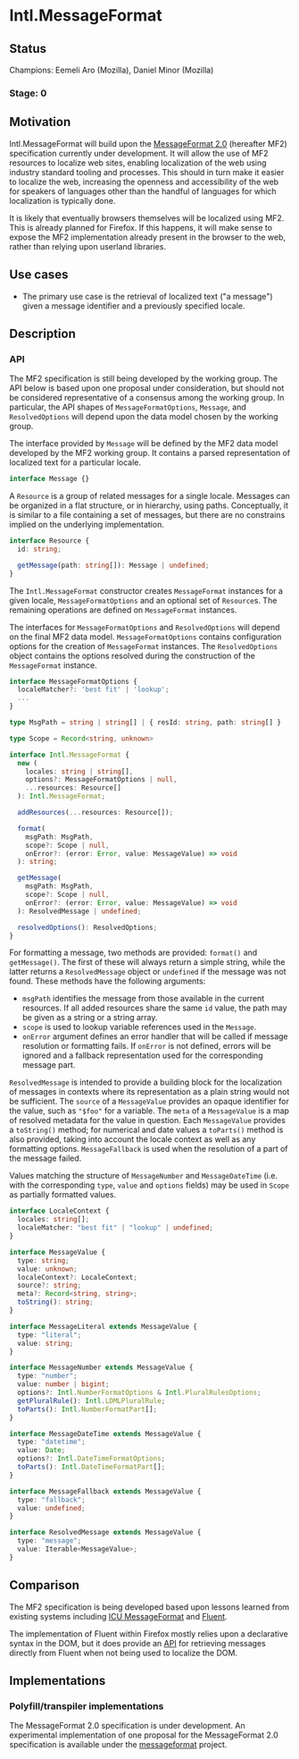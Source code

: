 # Intl.MessageFormat

## Status

Champions: Eemeli Aro (Mozilla), Daniel Minor (Mozilla)

### Stage: 0

## Motivation

Intl.MessageFormat will build upon the
[MessageFormat 2.0](https://github.com/unicode-org/message-format-wg/) (hereafter MF2)
specification currently under development.
It will allow the use of MF2 resources to localize web sites,
enabling localization of the web using industry standard tooling and processes.
This should in turn make it easier to localize the web,
increasing the openness and accessibility of the web for speakers of languages
other than the handful of languages for which localization is typically done.

It is likely that eventually browsers themselves will be localized using MF2.
This is already planned for Firefox.
If this happens,
it will make sense to expose the MF2 implementation already present in the browser to the web,
rather than relying upon userland libraries.

## Use cases

- The primary use case is the retrieval of localized text ("a message")
  given a message identifier and a previously specified locale.

## Description

### API

The MF2 specification is still being developed by the working group.
The API below is based upon one proposal under consideration,
but should not be considered representative of a consensus among the working group.
In particular, the API shapes of
`MessageFormatOptions`, `Message`, and `ResolvedOptions`
will depend upon the data model chosen by the working group.

The interface provided by `Message` will be defined by
the MF2 data model developed by the MF2 working group.
It contains a parsed representation of localized text for a particular locale.

```ts
interface Message {}
```

A `Resource` is a group of related messages for a single locale.
Messages can be organized in a flat structure, or in hierarchy, using paths.
Conceptually, it is similar to a file containing a set of messages,
but there are no constrains implied on the underlying implementation.

```ts
interface Resource {
  id: string;

  getMessage(path: string[]): Message | undefined;
}
```

The `Intl.MessageFormat` constructor creates `MessageFormat` instances for a given locale,
`MessageFormatOptions` and an optional set of `Resource`s.
The remaining operations are defined on `MessageFormat` instances.

The interfaces for
`MessageFormatOptions` and `ResolvedOptions`
will depend on the final MF2 data model.
`MessageFormatOptions` contains configuration options
for the creation of `MessageFormat` instances.
The `ResolvedOptions` object contains the options
resolved during the construction of the `MessageFormat` instance.

```ts
interface MessageFormatOptions {
  localeMatcher?: 'best fit' | 'lookup';
  ...
}

type MsgPath = string | string[] | { resId: string, path: string[] }

type Scope = Record<string, unknown>

interface Intl.MessageFormat {
  new (
    locales: string | string[],
    options?: MessageFormatOptions | null,
    ...resources: Resource[]
  ): Intl.MessageFormat;

  addResources(...resources: Resource[]);

  format(
    msgPath: MsgPath,
    scope?: Scope | null,
    onError?: (error: Error, value: MessageValue) => void
  ): string;

  getMessage(
    msgPath: MsgPath,
    scope?: Scope | null,
    onError?: (error: Error, value: MessageValue) => void
  ): ResolvedMessage | undefined;

  resolvedOptions(): ResolvedOptions;
}
```

For formatting a message, two methods are provided: `format()` and `getMessage()`.
The first of these will always return a simple string,
while the latter returns a `ResolvedMessage` object or `undefined` if the message was not found.
These methods have the following arguments:

- `msgPath` identifies the message from those available in the current resources.
  If all added resources share the same `id` value,
  the path may be given as a string or a string array.
- `scope` is used to lookup variable references used in the `Message`.
- `onError` argument defines an error handler that will be called if
  message resolution or formatting fails.
  If `onError` is not defined,
  errors will be ignored and a fallback representation used for the corresponding message part.

`ResolvedMessage` is intended to provide a building block for the localization of messages
in contexts where its representation as a plain string would not be sufficient.
The `source` of a `MessageValue` provides an opaque identifier for the value,
such as `"$foo"` for a variable.
The `meta` of a `MessageValue` is a map of resolved metadata for the value in question.
Each `MessageValue` provides a `toString()` method;
for numerical and date values a `toParts()` method is also provided,
taking into account the locale context as well as any formatting options.
`MessageFallback` is used when the resolution of a part of the message failed.

Values matching the structure of `MessageNumber` and `MessageDateTime`
(i.e. with the corresponding `type`, `value` and `options` fields)
may be used in `Scope` as partially formatted values.

```ts
interface LocaleContext {
  locales: string[];
  localeMatcher: "best fit" | "lookup" | undefined;
}

interface MessageValue {
  type: string;
  value: unknown;
  localeContext?: LocaleContext;
  source?: string;
  meta?: Record<string, string>;
  toString(): string;
}

interface MessageLiteral extends MessageValue {
  type: "literal";
  value: string;
}

interface MessageNumber extends MessageValue {
  type: "number";
  value: number | bigint;
  options?: Intl.NumberFormatOptions & Intl.PluralRulesOptions;
  getPluralRule(): Intl.LDMLPluralRule;
  toParts(): Intl.NumberFormatPart[];
}

interface MessageDateTime extends MessageValue {
  type: "datetime";
  value: Date;
  options?: Intl.DateTimeFormatOptions;
  toParts(): Intl.DateTimeFormatPart[];
}

interface MessageFallback extends MessageValue {
  type: "fallback";
  value: undefined;
}

interface ResolvedMessage extends MessageValue {
  type: "message";
  value: Iterable<MessageValue>;
}
```

## Comparison

The MF2 specification is being developed based upon lessons learned from existing systems
including [ICU MessageFormat] and [Fluent].

The implementation of Fluent within Firefox mostly relies upon
a declarative syntax in the DOM,
but it does provide an [API] for retrieving messages directly from Fluent
when not being used to localize the DOM.

[icu messageformat]: https://unicode-org.github.io/icu/userguide/format_parse/messages/
[fluent]: https://projectfluent.org/
[api]: https://firefox-source-docs.mozilla.org/l10n/fluent/tutorial.html#non-markup-localization

## Implementations

### Polyfill/transpiler implementations

The MessageFormat 2.0 specification is under development.
An experimental implementation of one proposal for the MessageFormat 2.0 specification is available under the
[messageformat](https://github.com/messageformat/messageformat/tree/master/packages/mf2-messageformat) project.
